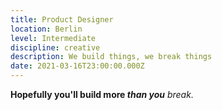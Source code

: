 ```yaml
---
title: Product Designer
location: Berlin
level: Intermediate
discipline: creative
description: We build things, we break things
date: 2021-03-16T23:00:00.000Z
---
```


**Hopefully you'll build more _than you_** _break._
